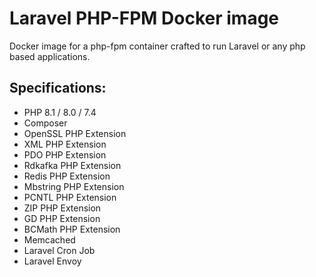 # Laravel PHP-FPM Docker image

Docker image for a php-fpm container crafted to run Laravel or any php based applications.

## Specifications:

* PHP 8.1 / 8.0 / 7.4
* Composer
* OpenSSL PHP Extension
* XML PHP Extension
* PDO PHP Extension
* Rdkafka PHP Extension
* Redis PHP Extension
* Mbstring PHP Extension
* PCNTL PHP Extension
* ZIP PHP Extension
* GD PHP Extension
* BCMath PHP Extension
* Memcached
* Laravel Cron Job
* Laravel Envoy
